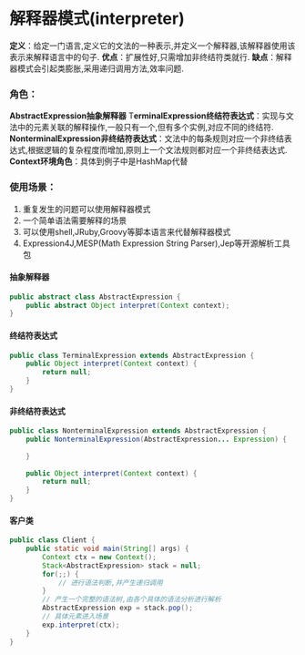 # 解释器模式(interpreter)

**定义**：给定一门语言,定义它的文法的一种表示,并定义一个解释器,该解释器使用该表示来解释语言中的句子.
**优点**：扩展性好,只需增加非终结符类就行.
**缺点**：解释器模式会引起类膨胀,采用递归调用方法,效率问题.

### 角色：

**AbstractExpression抽象解释器**
T**erminalExpression终结符表达式**：实现与文法中的元素关联的解释操作,一般只有一个,但有多个实例,对应不同的终结符.
**NonterminalExpression非终结符表达式**：文法中的每条规则对应一个非终结表达式,根据逻辑的复杂程度而增加,原则上一个文法规则都对应一个非终结表达式.
**Context环境角色**：具体到例子中是HashMap代替



### 使用场景：

1. 重复发生的问题可以使用解释器模式
2. 一个简单语法需要解释的场景
3. 可以使用shell,JRuby,Groovy等脚本语言来代替解释器模式
4. Expression4J,MESP(Math Expression String Parser),Jep等开源解析工具包



#### 抽象解释器

```java
public abstract class AbstractExpression {
    public abstract Object interpret(Context context);
}
```



#### 终结符表达式

```java
public class TerminalExpression extends AbstractExpression {
    public Object interpret(Context context) {
        return null;
    }
}
```


#### 非终结符表达式

```java
public class NonterminalExpression extends AbstractExpression {
    public NonterminalExpression(AbstractExpression... Expression) {
       
    }
       
    public Object interpret(Context context) {
        return null;
    }
}
```


#### 客户类

```java
public class Client {
    public static void main(String[] args) {
        Context ctx = new Context();
        Stack<AbstractExpression> stack = null;
        for(;;) {
            // 进行语法判断,并产生递归调用
        }
        // 产生一个完整的语法树,由各个具体的语法分析进行解析
        AbstractExpression exp = stack.pop();
        // 具体元素进入场景
        exp.interpret(ctx);
    }
}
```